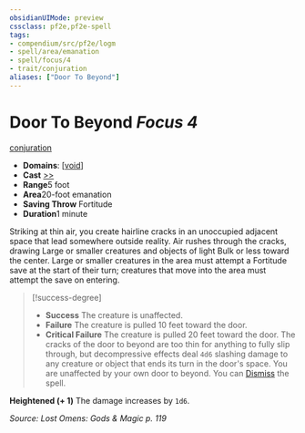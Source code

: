 ```yaml
---
obsidianUIMode: preview
cssclass: pf2e,pf2e-spell
tags:
- compendium/src/pf2e/logm
- spell/area/emanation
- spell/focus/4
- trait/conjuration
aliases: ["Door To Beyond"]
---
```

# Door To Beyond *Focus 4*   
[conjuration](../../Rules/traits/conjuration.md)  

- **Domains**: [[void](../setting/domains.md#Void)]
- **Cast** [>>](../../Rules/core-rulebook/chapter-9-playing-the-game.md#Actions "Two-Action") 
- **Range**5 foot
- **Area**20-foot emanation
- **Saving Throw** Fortitude
- **Duration**1 minute

Striking at thin air, you create hairline cracks in an unoccupied adjacent space that lead somewhere outside reality. Air rushes through the cracks, drawing Large or smaller creatures and objects of light Bulk or less toward the center. Large or smaller creatures in the area must attempt a Fortitude save at the start of their turn; creatures that move into the area must attempt the save on entering.

> [!success-degree] 
> - **Success** The creature is unaffected.
> - **Failure** The creature is pulled 10 feet toward the door.
> - **Critical Failure** The creature is pulled 20 feet toward the door. The cracks of the door to beyond are too thin for anything to fully slip through, but decompressive effects deal `4d6` slashing damage to any creature or object that ends its turn in the door's space. You are unaffected by your own door to beyond. You can [Dismiss](../../Rules/actions/dismiss.md) the spell.

**Heightened (+ 1)** The damage increases by `1d6`.

*Source: Lost Omens: Gods & Magic p. 119*